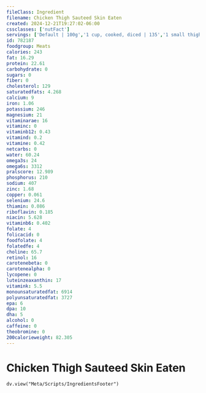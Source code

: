 ```yaml
---
fileClass: Ingredient
filename: Chicken Thigh Sauteed Skin Eaten
created: 2024-12-21T19:27:02-06:00
cssclasses: ['nutFact']
servings: ['Default | 100g','1 cup, cooked, diced | 135','1 small thigh | 75','1 medium thigh | 80','1 large thigh | 105','1 thigh, ns as to size | 80','1 oz, cooked | 28']
id: 782187
foodgroup: Meats
calories: 243
fat: 16.29
protein: 22.61
carbohydrate: 0
sugars: 0
fiber: 0
cholesterol: 129
saturatedfats: 4.268
calcium: 9
iron: 1.06
potassium: 246
magnesium: 21
vitaminarae: 16
vitaminc: 0
vitaminb12: 0.43
vitamind: 0.2
vitamine: 0.42
netcarbs: 0
water: 60.24
omega3s: 24
omega6s: 3312
pralscore: 12.989
phosphorus: 210
sodium: 407
zinc: 1.68
copper: 0.061
selenium: 24.6
thiamin: 0.086
riboflavin: 0.185
niacin: 5.628
vitaminb6: 0.402
folate: 4
folicacid: 0
foodfolate: 4
folatedfe: 4
choline: 65.7
retinol: 16
carotenebeta: 0
carotenealpha: 0
lycopene: 0
luteinzeaxanthin: 17
vitamink: 5.5
monounsaturatedfat: 6914
polyunsaturatedfat: 3727
epa: 6
dpa: 10
dha: 5
alcohol: 0
caffeine: 0
theobromine: 0
200calorieweight: 82.305
---
```


# Chicken Thigh Sauteed Skin Eaten

```dataviewjs
dv.view("Meta/Scripts/IngredientsFooter")
```